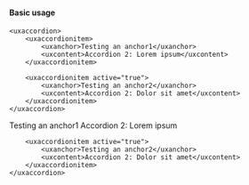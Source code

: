 #### Basic usage
```
<uxaccordion>
	<uxaccordionitem>
		<uxanchor>Testing an anchor1</uxanchor>
		<uxcontent>Accordion 2: Lorem ipsum</uxcontent>
	</uxaccordionitem>

	<uxaccordionitem active="true">
		<uxanchor>Testing an anchor2</uxanchor>
		<uxcontent>Accordion 2: Dolor sit amet</uxcontent>
	</uxaccordionitem>
</uxaccordion>
```

<div class="ractivef hide">
	<uxaccordion>
		<uxaccordionitem>
			<uxanchor>Testing an anchor1</uxanchor>
			<uxcontent>Accordion 2: Lorem ipsum</uxcontent>
		</uxaccordionitem>

		<uxaccordionitem active="true">
			<uxanchor>Testing an anchor2</uxanchor>
			<uxcontent>Accordion 2: Dolor sit amet</uxcontent>
		</uxaccordionitem>
	</uxaccordion>
</div>